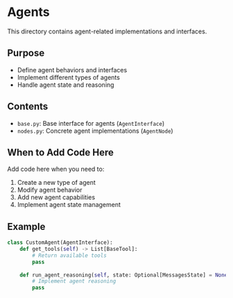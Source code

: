 # Agents

This directory contains agent-related implementations and interfaces.

## Purpose
- Define agent behaviors and interfaces
- Implement different types of agents
- Handle agent state and reasoning

## Contents
- `base.py`: Base interface for agents (`AgentInterface`)
- `nodes.py`: Concrete agent implementations (`AgentNode`)

## When to Add Code Here
Add code here when you need to:
1. Create a new type of agent
2. Modify agent behavior
3. Add new agent capabilities
4. Implement agent state management

## Example
```python
class CustomAgent(AgentInterface):
    def get_tools(self) -> List[BaseTool]:
        # Return available tools
        pass
        
    def run_agent_reasoning(self, state: Optional[MessagesState] = None) -> MessagesState:
        # Implement agent reasoning
        pass
```
